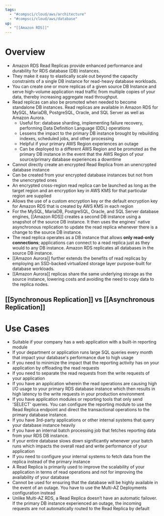 ```yaml
---
tags:
  - "#compsci/cloud/aws/architecture"
  - "#compsci/cloud/aws/database"
up:
  - "[[Amazon RDS]]"
---
```

# Overview

- Amazon RDS Read Replicas provide enhanced performance and durability for RDS database (DB) instances. 
- They make it easy to elastically scale out beyond the capacity constraints of a single DB instance for read-heavy database workloads. 
- You can create one or more replicas of a given source DB Instance and serve high-volume application read traffic from multiple copies of your data, thereby increasing aggregate read throughput. 
- Read replicas can also be promoted when needed to become standalone DB instances. Read replicas are available in Amazon RDS for MySQL, MariaDB, PostgreSQL, Oracle, and SQL Server as well as Amazon Aurora.
	- Useful for: database sharding, implementing failure recovery, performing Data Definition Language (DDL) operations
	- Lessens the impact to the primary DB instance brought by rebuilding indexes, scheduled jobs, and other processing
	- Helpful if your primary AWS Region experiences an outage
	- Can be deployed to a different AWS Region and be promoted as the primary DB instance in the event that the AWS Region of your source/primary database experiences a downtime
- Cannot directly create an encrypted Read Replica from an unencrypted database instance
- Can be created from your encrypted database instances but not from the unencrypted ones
- An encrypted cross-region read replica can be launched as long as the target region and an encryption key in AWS KMS for that particular region are supplied
- Allows the use of a custom encryption key or the default encryption key for Amazon RDS that is created by AWS KMS in each region
- For the MySQL, MariaDB, PostgreSQL, Oracle, and SQL Server database engines, [[Amazon RDS]] creates a second DB instance using a snapshot of the source DB instance. It then uses the engines' native asynchronous replication to update the read replica whenever there is a change to the source DB instance. 
- The read replica operates as a DB instance that allows **only read-only connections**; applications can connect to a read replica just as they would to any DB instance. Amazon RDS replicates all databases in the source DB instance.
- [[Amazon Aurora]] further extends the benefits of read replicas by employing an SSD-backed virtualized storage layer purpose-built for database workloads.
- [[Amazon Aurora]] replicas share the same underlying storage as the source instance, lowering costs and avoiding the need to copy data to the replica nodes. 


## [[Synchronous Replication]] vs [[Asynchronous Replication]]


# Use Cases

- Suitable if your company has a web application with a built-in reporting module
- If your department or application runs large SQL queries every month that impact your database's performance due to high usage
- If you need to minimize the impact that the reporting activity has on your application by offloading the read requests
- If you need to separate the read requests from the write requests of your application
- If you have an application wherein the read operations are causing high I/O usage to your primary RDS database instance which then results in high latency to the write requests in your production environment
- If you have application modules or reporting tools that only send 'SELECT' queries. You can configure the reporting module to use the Read Replica endpoint and direct the transactional operations to the primary database instance.
- If you have 3rd-party applications or other internal systems that query your database instance heavily
- If you have an internal batch processing job that fetches reporting data from your RDS DB instance.
- If your entire database slows down significantly whenever your batch runs which impacts the overall read and write performance of your application
- If you need to configure your internal systems to fetch data from the replica instead of the primary instance
- A Read Replica is primarily used to improve the scalability of your application in terms of read operations and not for improving the availability of your database
- Cannot be used for ensuring that the database will be highly available in the event of an outage. You have to use the Multi-AZ Deployments configuration instead
- Unlike Multi-AZ RDS, a Read Replica doesn’t have an automatic failover. If the primary DB instance experienced an outage, the incoming requests are not automatically routed to the Read Replica by default




